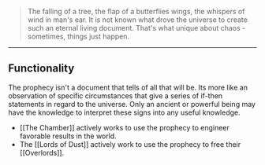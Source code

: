 > The falling of a tree, the flap of a butterflies wings, the whispers of wind in man's ear. It is not known what drove the universe to create such an eternal living document. That's what unique about chaos - sometimes, things just happen. 
> 
---
## Functionality
The prophecy isn't a document that tells of all that will be. Its more like an observation of specific circumstances that give a series of if-then statements in regard to the universe. Only an ancient or powerful being may have the knowledge to interpret these signs into any useful knowledge.

- [[The Chamber]] actively works to use the prophecy to engineer favorable results in the world.
- The [[Lords of Dust]] actively work to use the prophecy to free their [[Overlords]].
